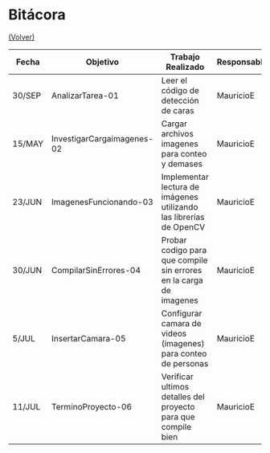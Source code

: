 # Bitácora

[(Volver)](../README.md)

| Fecha  | Objetivo  | Trabajo Realizado | Responsable | Tiempo Estimado | Tiempo Real |
|--------|-----------|-------------------|-------------|-----------------|-------------|
| 30/SEP | AnalizarTarea-01    | Leer el código de detección de caras| MauricioE     | 2 horas    | 3 horas |
| 15/MAY | InvestigarCargaimagenes-02    | Cargar archivos imagenes para conteo y demases | MauricioE |  2 horas | 4.5 horas |
| 23/JUN | ImagenesFuncionando-03 | Implementar lectura de imágenes utilizando las librerías de OpenCV | MauricioE | 1.5 horas | 4 horas |
| 30/JUN | CompilarSinErrores-04 | Probar codigo para que compile sin errores en la carga de imagenes | MauricioE | 1.5 horas |  horas |
| 5/JUL | InsertarCamara-05 | Configurar camara de videos (imagenes) para conteo de personas | MauricioE | 4 horas |  horas |
| 11/JUL | TerminoProyecto-06 | Verificar ultimos detalles del proyecto para que compile bien | MauricioE |  3 horas |  horas |
